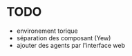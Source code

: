 # TODO

- environement torique
- séparation des composant (Yew)
- ajouter des agents par l'interface web
